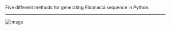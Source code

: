 Five different methods for generating Fibonacci sequence in Python.

------------------

![image](https://user-images.githubusercontent.com/82866970/166314422-b693fa54-0197-4494-a9d4-68bd44b433ef.png)

